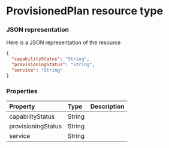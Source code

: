 # ProvisionedPlan resource type



### JSON representation

Here is a JSON representation of the resource

```json
{
  "capabilityStatus": "String",
  "provisioningStatus": "String",
  "service": "String"
}

```
### Properties
| Property	   | Type	|Description|
|:---------------|:--------|:----------|
|capabilityStatus|String||
|provisioningStatus|String||
|service|String||

<!-- uuid: 16524791-0d49-452a-8e3e-2aec47209b8d\n2015-10-09 15:15:46 UTC -->